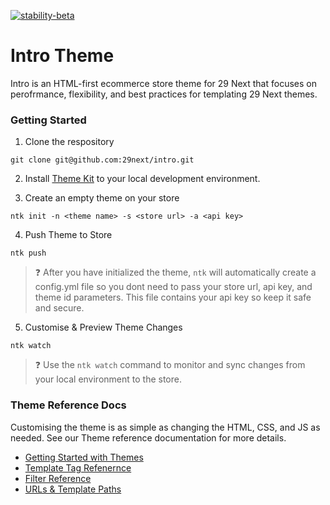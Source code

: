 [![stability-beta](https://img.shields.io/badge/stability-beta-33bbff.svg)](https://github.com/mkenney/software-guides/blob/master/STABILITY-BADGES.md#beta)

# Intro Theme

Intro is an HTML-first ecommerce store theme for 29 Next that focuses on perofrmance, flexibility, and best practices for templating 29 Next themes. 

### Getting Started

1. Clone the respository
```
git clone git@github.com:29next/intro.git
```

2. Install [Theme Kit](https://github.com/29next/theme-kit) to your local development environment. 

3. Create an empty theme on your store

```
ntk init -n <theme name> -s <store url> -a <api key>
```

4. Push Theme to Store

```
ntk push
```
> :question: After you have initialized the theme, `ntk` will automatically create a config.yml file so you dont need to pass your store url, api key, and theme id parameters. This file contains your api key so keep it safe and secure. 

5. Customise & Preview Theme Changes

```
ntk watch
```
> :question:  Use the `ntk watch` command to monitor and sync changes from your local environment to the store. 


### Theme Reference Docs

Customising the theme is as simple as changing the HTML, CSS, and JS as needed. See our Theme reference documentation for more details.

- [Getting Started with Themes](https://developers.29next.com/themes/)
- [Template Tag Refenernce](https://developers.29next.com/themes/templates/tags/)
- [Filter Reference](https://developers.29next.com/themes/templates/filters/)
- [URLs & Template Paths](https://developers.29next.com/themes/templates/urls-and-template-paths/)
